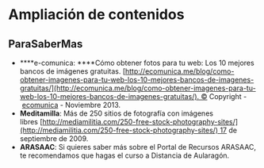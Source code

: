 # Ampliación de contenidos

## ParaSaberMas

*   ****e-comunica: ****Cómo obtener fotos para tu web: Los 10 mejores bancos de imágenes gratuitas. [http://ecomunica.me/blog/como-obtener-imagenes-para-tu-web-los-10-mejores-bancos-de-imagenes-gratuitas/](http://ecomunica.me/blog/como-obtener-imagenes-para-tu-web-los-10-mejores-bancos-de-imagenes-gratuitas/). © Copyright - [ecomunica](http://ecomunica.me/) - Noviembre 2013.
*   **Meditamilla**: Más de 250 sitios de fotografía con imágenes libres [http://mediamilitia.com/250-free-stock-photography-sites/](http://mediamilitia.com/250-free-stock-photography-sites/) 17 de septiembre de 2009.
*   **ARASAAC**: Si quieres saber más sobre el Portal de Recursos ARASAAC, te recomendamos que hagas el curso a Distancia de Aularagón.

